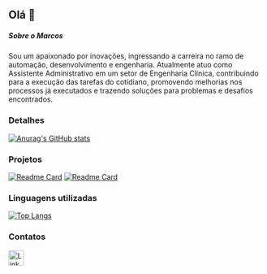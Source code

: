 ## Olá 👋

##### Sobre o Marcos
Sou um apaixonado por inovações, ingressando a carreira no ramo de automação, desenvolvimento e engenharia. Atualmente atuo como Assistente Administrativo em um setor de Engenharia Clínica, contribuindo para a execução das tarefas do cotidiano, promovendo melhorias nos processos já executados e trazendo soluções para problemas e desafios encontrados.

### Detalhes

[![Anurag's GitHub stats](https://github-readme-stats.vercel.app/api?username=Marcos-Alexandre-Ferreira&show_icons=true&theme=dark)](https://github.com/anuraghazra/github-readme-stats)

### Projetos

[![Readme Card](https://github-readme-stats.vercel.app/api/pin/?username=Marcos-Alexandre-Ferreira&repo=variavel-1&theme=dark)](https://github.com/anuraghazra/github-readme-stats)
[![Readme Card](https://github-readme-stats.vercel.app/api/pin/?username=Marcos-Alexandre-Ferreira&repo=meet_your_main&theme=dark)](https://github.com/anuraghazra/github-readme-stats)

### Linguagens utilizadas

[![Top Langs](https://github-readme-stats.vercel.app/api/top-langs/?username=Marcos-Alexandre-Ferreira&layout=compact)](https://github.com/anuraghazra/github-readme-stats)

### Contatos

[<img src='https://img.shields.io/badge/LinkedIn-0077B5?style=for-the-badge&logo=linkedin&logoColor=white' alt='Linkedin' height='30'>](https://www.linkedin.com/in/marcos-alexandre-972316186/)

